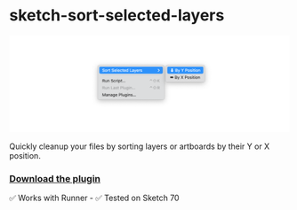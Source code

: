 # sketch-sort-selected-layers

![Cover Illustration](https://raw.githubusercontent.com/ludovic-loridan/sketch-sort-selected-layers/master/assets/readme_cover.png)

Quickly cleanup your files by sorting layers or artboards by their Y or X position.

### [Download the plugin](../../releases/latest/download/sketch-sort.sketchplugin.zip)

✅ Works with Runner - ✅ Tested on Sketch 70


